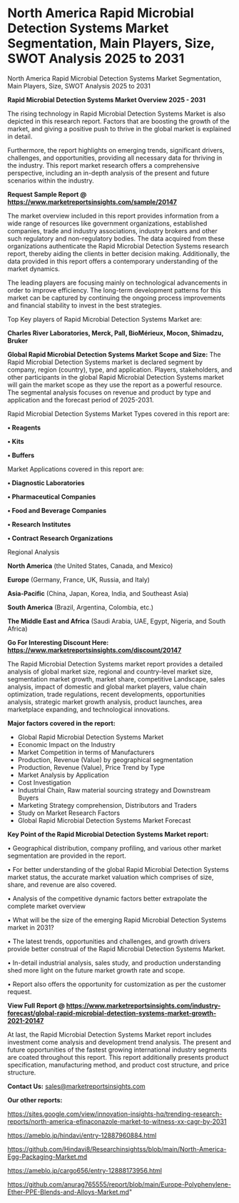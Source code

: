 # North America Rapid Microbial Detection Systems Market Segmentation, Main Players, Size, SWOT Analysis 2025 to 2031
 North America Rapid Microbial Detection Systems Market Segmentation, Main Players, Size, SWOT Analysis 2025 to 2031

<Strong> Rapid Microbial Detection Systems Market Overview 2025 - 2031</strong>

The rising technology in Rapid Microbial Detection Systems Market is also depicted in this research report. Factors that are boosting the growth of the market, and giving a positive push to thrive in the global market is explained in detail.

Furthermore, the report highlights on emerging trends, significant drivers, challenges, and opportunities, providing all necessary data for thriving in the industry. This report market research offers a comprehensive perspective, including an in-depth analysis of the present and future scenarios within the industry.

<strong>Request Sample Report @ <a href=https://www.marketreportsinsights.com/sample/20147>https://www.marketreportsinsights.com/sample/20147</a></strong>

The market overview included in this report provides information from a wide range of resources like government organizations, established companies, trade and industry associations, industry brokers and other such regulatory and non-regulatory bodies. The data acquired from these organizations authenticate the Rapid Microbial Detection Systems research report, thereby aiding the clients in better decision making. Additionally, the data provided in this report offers a contemporary understanding of the market dynamics.

The leading players are focusing mainly on technological advancements in order to improve efficiency. The long-term development patterns for this market can be captured by continuing the ongoing process improvements and financial stability to invest in the best strategies.

Top Key players of Rapid Microbial Detection Systems Market are:

<strong>Charles River Laboratories, Merck, Pall, BioMérieux, Mocon, Shimadzu, Bruker</strong>

<strong><b>Global Rapid Microbial Detection Systems Market Scope and Size:</b></strong>
The Rapid Microbial Detection Systems market is declared segment by company, region (country), type, and application. Players, stakeholders, and other participants in the global Rapid Microbial Detection Systems market will gain the market scope as they use the report as a powerful resource. The segmental analysis focuses on revenue and product by type and application and the forecast period of 2025-2031.

Rapid Microbial Detection Systems Market Types covered in this report are:

<strong>• Reagents

• Kits

• Buffers</strong>

Market Applications covered in this report are:

<strong>• Diagnostic Laboratories

• Pharmaceutical Companies

• Food and Beverage Companies

• Research Institutes

• Contract Research Organizations</strong> 

Regional Analysis

<strong>North America</strong> (the United States, Canada, and Mexico)

<strong>Europe</strong> (Germany, France, UK, Russia, and Italy)

<strong>Asia-Pacific</strong> (China, Japan, Korea, India, and Southeast Asia)

<strong>South America</strong> (Brazil, Argentina, Colombia, etc.)

<strong>The Middle East and Africa</strong> (Saudi Arabia, UAE, Egypt, Nigeria, and South Africa)

<strong>Go For Interesting Discount Here: <a href=https://www.marketreportsinsights.com/discount/20147>https://www.marketreportsinsights.com/discount/20147</a></strong>

The Rapid Microbial Detection Systems market report provides a detailed analysis of global market size, regional and country-level market size, segmentation market growth, market share, competitive Landscape, sales analysis, impact of domestic and global market players, value chain optimization, trade regulations, recent developments, opportunities analysis, strategic market growth analysis, product launches, area marketplace expanding, and technological innovations.

<strong><b>Major factors covered in the report:</b></strong>
<ul>
  <li>Global Rapid Microbial Detection Systems Market </li>
  <li>Economic Impact on the Industry</li>
  <li>Market Competition in terms of Manufacturers</li>
  <li>Production, Revenue (Value) by geographical segmentation</li>
  <li>Production, Revenue (Value), Price Trend by Type</li>
  <li>Market Analysis by Application</li>
  <li>Cost Investigation</li>
  <li>Industrial Chain, Raw material sourcing strategy and Downstream Buyers</li>
  <li>Marketing Strategy comprehension, Distributors and Traders</li>
  <li>Study on Market Research Factors</li>
  <li>Global Rapid Microbial Detection Systems Market Forecast</li>
</ul>

<strong><b>Key Point of the Rapid Microbial Detection Systems Market report:</b></strong>

• Geographical distribution, company profiling, and various other market segmentation are provided in the report.

• For better understanding of the global Rapid Microbial Detection Systems market status, the accurate market valuation which comprises of size, share, and revenue are also covered.

• Analysis of the competitive dynamic factors better extrapolate the complete market overview

• What will be the size of the emerging Rapid Microbial Detection Systems market in 2031?

• The latest trends, opportunities and challenges, and growth drivers provide better construal of the Rapid Microbial Detection Systems Market.

• In-detail industrial analysis, sales study, and production understanding shed more light on the future market growth rate and scope.

• Report also offers the opportunity for customization as per the customer request.

<strong><b>View Full Report @ <a href=https://www.marketreportsinsights.com/industry-forecast/global-rapid-microbial-detection-systems-market-growth-2021-20147>https://www.marketreportsinsights.com/industry-forecast/global-rapid-microbial-detection-systems-market-growth-2021-20147</a></b></strong>


At last, the Rapid Microbial Detection Systems Market report includes investment come analysis and development trend analysis. The present and future opportunities of the fastest growing international industry segments are coated throughout this report. This report additionally presents product specification, manufacturing method, and product cost structure, and price structure.

<strong>Contact Us:</strong>
sales@marketreportsinsights.com

<strong>Our other reports:</strong>

<a href=https://sites.google.com/view/innovation-insights-hq/trending-research-reports/north-america-efinaconazole-market-to-witness-xx-cagr-by-2031>https://sites.google.com/view/innovation-insights-hq/trending-research-reports/north-america-efinaconazole-market-to-witness-xx-cagr-by-2031</a>

<a href=https://ameblo.jp/hindavi/entry-12887960884.html>https://ameblo.jp/hindavi/entry-12887960884.html</a>

<a href=https://github.com/Hindavi8/Researchinsightss/blob/main/North-America-Egg-Packaging-Market.md>https://github.com/Hindavi8/Researchinsightss/blob/main/North-America-Egg-Packaging-Market.md</a>

<a href=https://ameblo.jp/cargo656/entry-12888173956.html>https://ameblo.jp/cargo656/entry-12888173956.html</a>

<a href=https://github.com/anurag765555/report/blob/main/Europe-Polyphenylene-Ether-PPE-Blends-and-Alloys-Market.md>https://github.com/anurag765555/report/blob/main/Europe-Polyphenylene-Ether-PPE-Blends-and-Alloys-Market.md</a>"
